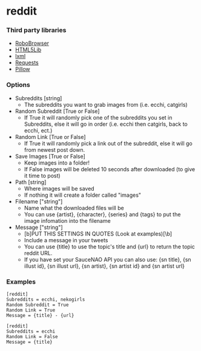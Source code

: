 reddit
======
### Third party libraries
* [RoboBrowser](https://github.com/jmcarp/robobrowser)
* [HTML5Lib](https://github.com/html5lib/html5lib-python)
* [lxml](http://www.crummy.com/software/BeautifulSoup/bs4/doc/#installing-a-parser)
* [Requests](http://www.python-requests.org/en/latest/user/install/#install)
* [Pillow](http://pillow.readthedocs.org/en/latest/installation.html)

### Options
* Subreddits [string]
  * The subreddits you want to grab images from (i.e. ecchi, catgirls)
* Random Subreddit [True or False]
  * If True it will randomly pick one of the subreddits you set in Subreddits, else it will go in order (i.e. ecchi then catgirls, back to ecchi, ect.)
* Random Link [True or False]
  * If True it will randomly pick a link out of the subreddit, else it will go from newest post down.
* Save Images [True or False]
  * Keep images into a folder!
  * If False images will be deleted 10 seconds after downloaded (to give it time to post)
* Path [string]
  * Where images will be saved
  * If nothing it will create a folder called "images"
* Filename ["string"]
  * Name what the downloaded files will be
  * You can use {artist}, {character}, {series} and {tags} to put the image infomation into the filename
* Message ["string"]
  * [b]PUT THIS SETTINGS IN QUOTES (Look at examples)[\b]
  * Include a message in your tweets
  * You can use {title} to use the topic's title and {url} to return the topic reddit URL.
  * If you have set your SauceNAO API you can also use: {sn title}, {sn illust id}, {sn illust url}, {sn artist}, {sn artist id} and {sn artist url}

### Examples

```
[reddit]
Subreddits = ecchi, nekogirls
Random Subreddit = True
Random Link = True
Message = {title} - {url}
```
```
[reddit]
Subreddits = ecchi
Random Link = False
Message = {title}
```